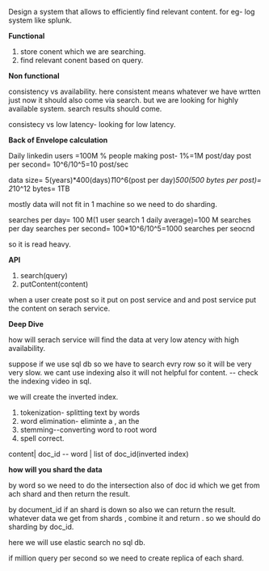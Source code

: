 Design a system that allows to efficiently find relevant content.
for eg- log system like splunk.

**Functional**

1) store conent which we are searching.
2) find relevant conent based on query.

**Non functional**
   
consistency vs availability. here consistent means whatever we have wrtten just now it should also come via search. but we are looking for highly available system.
search results should come.

consistecy vs low latency- looking for low latency.

**Back of Envelope calculation**

Daily linkedin users =100M
% people making post- 1%=1M post/day
post per second= 10^6/10^5=10 post/sec

data size= 5(years)*400(days)*1*10^6(post per day)*500(500 bytes per post)= 2*10^12 bytes= 1TB

mostly data will not fit in 1 machine so we need to do sharding.

searches per day= 100 M(1 user search 1 daily average)=100 M searches per day
searches per second= 100*10^6/10^5=1000 searches per seocnd

so it is read heavy.

**API**

1. search(query)
2. putContent(content)

when a user create post so it put on post service and and post service put the content on serach service.

**Deep Dive**

how will serach service will find the data at very low atency with high availability.

suppose if we use sql db so we have to search evry row so it will be very very slow.
we cant use indexing also it will not helpful for content. -- check the indexing video in sql.

we will create the inverted index. 
1) tokenization- splitting text by words
2) word elimination- eliminte a , an the 
3) stemming--converting word to root word
4) spell correct.

content| doc_id   -- word | list of doc_id(inverted index)


**how will you shard the data**

by word
so we need to do the intersection also of doc id which we get from ach shard and then return the result.

by document_id
if an shard is down so also we can return the result.
whatever data we get from shards , combine it and return .
so we should do sharding by doc_id.

here we will use elastic search no sql db. 

if million query per second so we need to create replica of each shard.
